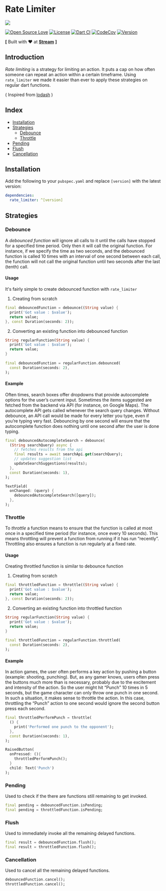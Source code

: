 
# Rate Limiter

<img src="https://user-images.githubusercontent.com/25670178/114412456-bc502480-9bca-11eb-8b7c-db69fa389a59.png?sanitize=true">

[![Open Source Love](https://badges.frapsoft.com/os/v1/open-source.svg?v=102)](https://opensource.org/licenses/MIT) [![License](https://img.shields.io/badge/license-MIT-blue.svg)](https://github.com/GetStream/rate_limit/blob/master/LICENSE) [![Dart CI](https://github.com/GetStream/rate_limiter/workflows/Dart%20CI/badge.svg)](https://github.com/GetStream/rate_limiter/actions) [![CodeCov](https://codecov.io/gh/GetStream/rate_limiter/branch/master/graph/badge.svg)](https://codecov.io/gh/GetStream/rate_limiter) [![Version](https://img.shields.io/pub/v/rate_limiter.svg)](https://pub.dartlang.org/packages/rate_limiter)

**[** Built with ♥ at [<strong>Stream</strong>](https://getstream.io/) **]**

## Introduction
_Rate limiting_ is a strategy for limiting an action. It puts a cap on how often someone can repeat an action within a certain timeframe. Using `rate_limiter` we made it easier than ever to apply these strategies on regular dart functions.

( Inspired from [lodash](https://lodash.com/) )

## Index
- [Installation](#installation)
- [Strategies](#strategies)
	- [Debounce](#debounce)
	- [Throttle](#throttle)
- [Pending](#pending)
- [Flush](#flush)
- [Cancellation](#cancellation)
    
## Installation
Add the following to your  `pubspec.yaml`  and replace  `[version]`  with the latest version:
```yaml
dependencies:
  rate_limiter: ^[version]
```

## Strategies
### Debounce
A _debounced function_ will ignore all calls to it until the calls have stopped for a specified time period. Only then it will call the original function. For instance, if we specify the time as two seconds, and the debounced function is called 10 times with an interval of one second between each call, the function will not call the original function until two seconds after the last (tenth) call.

#### Usage
It's fairly simple to create debounced function with `rate_limiter`

1. Creating from scratch
```dart
final debouncedFunction = debounce((String value) {  
  print('Got value : $value');  
  return value;  
}, const Duration(seconds: 2));
```
2. Converting an existing function into debounced function
```dart
String regularFunction(String value) {  
  print('Got value : $value');  
  return value;  
}  
  
final debouncedFunction = regularFunction.debounced(  
  const Duration(seconds: 2),  
);
```

#### Example
Often times, search boxes offer dropdowns that provide autocomplete options for the user’s current input. Sometimes the items suggested are fetched from the backend via API (for instance, on Google Maps). The autocomplete API gets called whenever the search query changes. Without debounce, an API call would be made for every letter you type, even if you’re typing very fast. Debouncing by one second will ensure that the autocomplete function does nothing until one second after the user is done typing.
```dart
final debouncedAutocompleteSearch = debounce(
  (String searchQuery) async {
    // fetches results from the api
    final results = await searchApi.get(searchQuery);
    // updates suggestion list
    updateSearchSuggestions(results);
  },
  const Duration(seconds: 1),
);

TextField(
  onChanged: (query) {
    debouncedAutocompleteSearch([query]);
  },
);
```



### Throttle
To _throttle_ a function means to ensure that the function is called at most once in a specified time period (for instance, once every 10 seconds). This means throttling will prevent a function from running if it has run “recently”. Throttling also ensures a function is run regularly at a fixed rate.

#### Usage
Creating throttled function is similar to debounce function

1. Creating from scratch
```dart
final throttledFunction = throttle((String value) {  
  print('Got value : $value');  
  return value;  
}, const Duration(seconds: 2));
```
2. Converting an existing function into throttled function
```dart
String regularFunction(String value) {  
  print('Got value : $value');  
  return value;  
}  
  
final throttledFunction = regularFunction.throttled(  
  const Duration(seconds: 2),  
);
```

#### Example
In action games, the user often performs a key action by pushing a button (example: shooting, punching). But, as any gamer knows, users often press the buttons much more than is necessary, probably due to the excitement and intensity of the action. So the user might hit “Punch” 10 times in 5 seconds, but the game character can only throw one punch in one second. In such a situation, it makes sense to throttle the action. In this case, throttling the “Punch” action to one second would ignore the second button press each second.

```dart
final throttledPerformPunch = throttle(
  () {
    print('Performed one punch to the opponent');
  },
  const Duration(seconds: 1),
);

RaisedButton(
  onPressed: (){
    throttledPerformPunch();
  }
  child: Text('Punch')
);
```

### Pending
Used to check if the there are functions still remaining to get invoked.
```dart
final pending = debouncedFunction.isPending;
final pending = throttledFunction.isPending;
```

### Flush
Used to immediately invoke all the remaining delayed functions.
```dart
final result = debouncedFunction.flush();
final result = throttledFunction.flush();
```

### Cancellation
Used to cancel all the remaining delayed functions.
```dart
debouncedFunction.cancel();  
throttledFunction.cancel();
```
